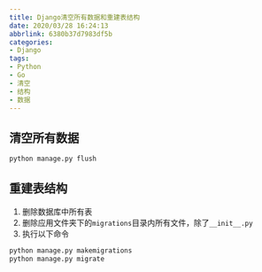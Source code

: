 ```yaml
---
title: Django清空所有数据和重建表结构
date: 2020/03/28 16:24:13
abbrlink: 6380b37d7983df5b
categories:
- Django
tags:
- Python
- Go
- 清空
- 结构
- 数据
---
```

## 清空所有数据
```bash
python manage.py flush
```


## 重建表结构
1. 删除数据库中所有表
2. 删除应用文件夹下的`migrations`目录内所有文件，除了`__init__.py`
3. 执行以下命令
```bash
python manage.py makemigrations
python manage.py migrate
```

